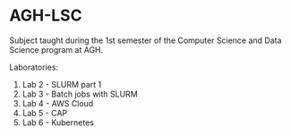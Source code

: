 # AGH-LSC
Subject taught during the 1st semester of the Computer Science and Data Science program at AGH.

Laboratories:
1. Lab 2 - SLURM part 1
2. Lab 3 - Batch jobs with SLURM
3. Lab 4 - AWS Cloud
4. Lab 5 - CAP
5. Lab 6 - Kubernetes

